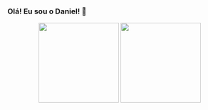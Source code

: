 ### Olá! Eu sou o Daniel! 👋


<header class="chart">
  <img height="180em" src="https://github-readme-stats.vercel.app/api?username=danielfragareis&show_icons=true&theme=yeblu&include_all_commits=true&count_private=true"/>
  <img height="180em" src="https://github-readme-stats.vercel.app/api/top-langs/?username=danielfragareis&layout=compact&langs_count=16&theme=yeblu"/>
</header>
<!--
**danielfragareis/danielfragareis** is a ✨ _special_ ✨ repository because its `README.md` (this file) appears on your GitHub profile.

Here are some ideas to get you started:

- 🔭 I’m currently working on ...
- 🌱 I’m currently learning ...
- 👯 I’m looking to collaborate on ...
- 🤔 I’m looking for help with ...
- 💬 Ask me about ...
- 📫 How to reach me: ...
- 😄 Pronouns: ...
- ⚡ Fun fact: ...
-->

